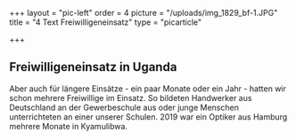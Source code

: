 +++
layout = "pic-left"
order = 4
picture = "/uploads/img_1829_bf-1.JPG"
title = "4 Text Freiwilligeneinsatz"
type = "picarticle"

+++
## Freiwilligeneinsatz in Uganda

Aber auch für längere Einsätze - ein paar Monate oder ein Jahr - hatten wir schon mehrere Freiwillige im Einsatz. So bildeten Handwerker aus Deutschland an der Gewerbeschule aus oder junge Menschen unterrichteten an einer unserer Schulen. 2019 war ein Optiker aus Hamburg mehrere Monate in Kyamulibwa.
